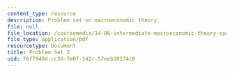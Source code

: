 ```yaml
---
content_type: resource
description: Problem set on macroeconomic theory.
file: null
file_location: /coursemedia/14-06-intermediate-macroeconomic-theory-spring-2003/76f7948dcc3d7e0f242c57eeb38174c0_ps3.pdf
file_type: application/pdf
resourcetype: Document
title: Problem Set 3
uid: 76f7948d-cc3d-7e0f-242c-57eeb38174c0
---
```

